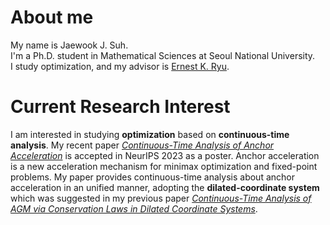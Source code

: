 
# About me
My name is Jaewook J. Suh.  
I'm a Ph.D. student in Mathematical Sciences at Seoul National University.  
I study optimization, and my advisor is [Ernest K. Ryu](http://www.math.snu.ac.kr/~ernestryu/).


# Current Research Interest
I am interested in studying **optimization** based on **continuous-time analysis**.
My recent paper [*Continuous-Time Analysis of Anchor Acceleration*](https://arxiv.org/abs/2304.00771) is accepted in NeurIPS 2023 as a poster. 
Anchor acceleration is a new acceleration mechanism for minimax optimization and fixed-point problems. 
My paper provides continuous-time analysis about anchor acceleration in an unified manner, adopting the **dilated-coordinate system** which was suggested in my previous paper [*Continuous-Time Analysis of AGM via Conservation Laws in Dilated Coordinate Systems*](https://proceedings.mlr.press/v162/suh22a.html). 
<!-- I am now interested in  -->